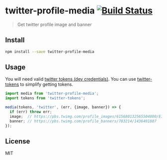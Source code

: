 # twitter-profile-media [![Build Status][travis-image]][travis-url]

  > Get twitter profile image and banner

## Install

```sh
npm install --save twitter-profile-media
```

## Usage

You will need valid [twitter tokens (dev credentials)][twitter-apps].
You can use [twitter-tokens][twitter-tokens] to simplify getting tokens.

```js
import media from 'twitter-profile-media';
import tokens from 'twitter-tokens';

media(tokens, 'twitter', (err, {image, banner}) => {
  if (err) throw err;
  image;  // https://pbs.twimg.com/profile_images/615680132565504000/EIpgSD2K.png
  banner; // https://pbs.twimg.com/profile_banners/783214/1436401887
});
```

## License

  MIT

[travis-url]: https://travis-ci.org/andrepolischuk/twitter-profile-media
[travis-image]: https://travis-ci.org/andrepolischuk/twitter-profile-media.svg?branch=master

[twitter-apps]: https://apps.twitter.com
[twitter-tokens]: https://www.npmjs.com/package/twitter-tokens
